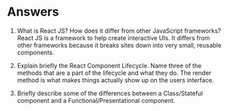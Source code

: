 # Answers

1. What is React JS? How does it differ from other JavaScript frameworks?
React JS is a framework to help create interactive UIs.  It differs from other frameworks because it breaks sites down into very small, reusable components.  

2. Explain briefly the React Component Lifecycle. Name three of the methods that are a part of the lifecycle and what they do.
The render method is what makes things actually show up on the users interface.  

3. Briefly describe some of the differences between a Class/Stateful component and a Functional/Presentational component.
